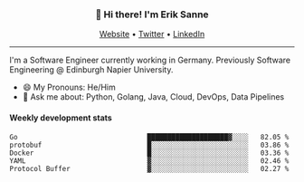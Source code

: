 <h3 align="center">👋 Hi there! I'm Erik Sanne</h3>
<p align="center">
  <a href="https://eriksanne.com">Website</a> •
  <a href="https://twitter.com/ErikKonradSanne">Twitter</a> •
  <a href="https://www.linkedin.com/in/eriksanne/">LinkedIn</a>
</p>

---
I'm a Software Engineer currently working in Germany. Previously Software Engineering @ Edinburgh Napier University.

- 😄 My Pronouns: He/Him
- 💬 Ask me about: Python, Golang, Java, Cloud, DevOps, Data Pipelines

<h4>Weekly development stats</h4>
<!--START_SECTION:waka-->

```text
Go                                ████████████████████▓░░░░   82.05 %
protobuf                          █░░░░░░░░░░░░░░░░░░░░░░░░   03.86 %
Docker                            █░░░░░░░░░░░░░░░░░░░░░░░░   03.36 %
YAML                              ▓░░░░░░░░░░░░░░░░░░░░░░░░   02.46 %
Protocol Buffer                   ▓░░░░░░░░░░░░░░░░░░░░░░░░   02.27 %
```

<!--END_SECTION:waka-->
